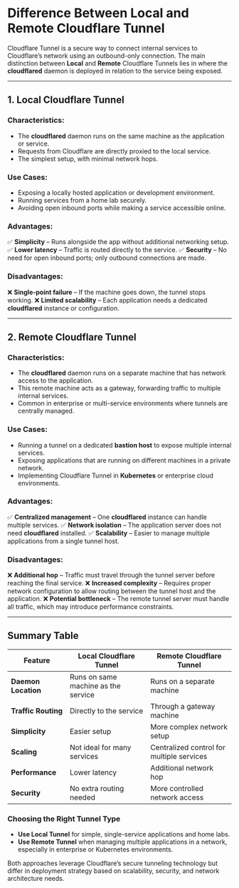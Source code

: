 # Difference Between Local and Remote Cloudflare Tunnel

Cloudflare Tunnel is a secure way to connect internal services to Cloudflare’s network using an outbound-only connection. The main distinction between **Local** and **Remote** Cloudflare Tunnels lies in where the **cloudflared** daemon is deployed in relation to the service being exposed.

---

## 1. Local Cloudflare Tunnel

### Characteristics:
- The **cloudflared** daemon runs on the same machine as the application or service.
- Requests from Cloudflare are directly proxied to the local service.
- The simplest setup, with minimal network hops.

### Use Cases:
- Exposing a locally hosted application or development environment.
- Running services from a home lab securely.
- Avoiding open inbound ports while making a service accessible online.

### Advantages:
✅ **Simplicity** – Runs alongside the app without additional networking setup.
✅ **Lower latency** – Traffic is routed directly to the service.
✅ **Security** – No need for open inbound ports; only outbound connections are made.

### Disadvantages:
❌ **Single-point failure** – If the machine goes down, the tunnel stops working.
❌ **Limited scalability** – Each application needs a dedicated **cloudflared** instance or configuration.

---

## 2. Remote Cloudflare Tunnel

### Characteristics:
- The **cloudflared** daemon runs on a separate machine that has network access to the application.
- This remote machine acts as a gateway, forwarding traffic to multiple internal services.
- Common in enterprise or multi-service environments where tunnels are centrally managed.

### Use Cases:
- Running a tunnel on a dedicated **bastion host** to expose multiple internal services.
- Exposing applications that are running on different machines in a private network.
- Implementing Cloudflare Tunnel in **Kubernetes** or enterprise cloud environments.

### Advantages:
✅ **Centralized management** – One **cloudflared** instance can handle multiple services.
✅ **Network isolation** – The application server does not need **cloudflared** installed.
✅ **Scalability** – Easier to manage multiple applications from a single tunnel host.

### Disadvantages:
❌ **Additional hop** – Traffic must travel through the tunnel server before reaching the final service.
❌ **Increased complexity** – Requires proper network configuration to allow routing between the tunnel host and the application.
❌ **Potential bottleneck** – The remote tunnel server must handle all traffic, which may introduce performance constraints.

---

## Summary Table

| Feature           | Local Cloudflare Tunnel | Remote Cloudflare Tunnel |
|------------------|----------------------|----------------------|
| **Daemon Location** | Runs on same machine as the service | Runs on a separate machine |
| **Traffic Routing** | Directly to the service | Through a gateway machine |
| **Simplicity** | Easier setup | More complex network setup |
| **Scaling** | Not ideal for many services | Centralized control for multiple services |
| **Performance** | Lower latency | Additional network hop |
| **Security** | No extra routing needed | More controlled network access |

### Choosing the Right Tunnel Type
- **Use Local Tunnel** for simple, single-service applications and home labs.
- **Use Remote Tunnel** when managing multiple applications in a network, especially in enterprise or Kubernetes environments.

Both approaches leverage Cloudflare’s secure tunneling technology but differ in deployment strategy based on scalability, security, and network architecture needs.
